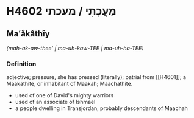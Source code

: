 # H4602 מַעֲכָתִי / מעכתי

## Maʻăkâthîy

_(mah-ak-aw-thee' | ma-uh-kaw-TEE | ma-uh-ha-TEE)_

### Definition

adjective; pressure, she has pressed (literally); patrial from [[H4601]]; a Maakathite, or inhabitant of Maakah; Maachathite.

- used of one of David's mighty warriors
- used of an associate of Ishmael
- a people dwelling in Transjordan, probably descendants of Maachah
